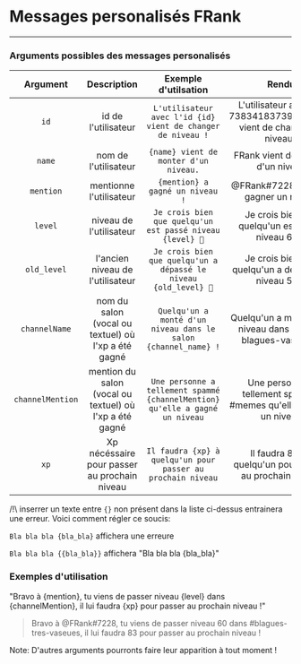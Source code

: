 # Messages personalisés FRank
---------
### Arguments possibles des messages personalisés

Argument|Description|Exemple d'utilsation|Rendu
:---:|:------:|:---:|:---:
`id`|id de l'utilisateur|`L'utilisateur avec l'id {id} vient de changer de niveau !`|L'utilisateur avec l'id 738341837395197952 vient de changer de niveau !
`name`|nom de l'utilisateur|`{name} vient de monter d'un niveau.`| FRank vient de monter d'un niveau
`mention`|mentionne l'utilisateur|`{mention} a gagné un niveau !`|@FRank#7228 vient de gagner un niveau
`level`|niveau de l'utilisateur|`Je crois bien que quelqu'un est passé niveau {level} 👀`|Je crois bien que quelqu'un est passé niveau 69 👀
`old_level`|l'ancien niveau de l'utilisateur| `Je crois bien que quelqu'un a dépassé le niveau {old_level} 👀`|Je crois bien que quelqu'un a dépassé le niveau 57 👀
`channelName`|nom du salon (vocal ou textuel) où l'xp a été gagné|`Quelqu'un a monté d'un niveau dans le salon {channel_name} !`| Quelqu'un a monté d'un niveau dans le salon blagues-vaseues !
`channelMention`| mention du salon (vocal ou textuel)  où l'xp a été gagné|`Une personne a tellement spammé {channelMention} qu'elle a gagné un niveau`| Une personne a tellement spammé #memes qu'elle a gagné un niveau
`xp`| Xp nécéssaire pour passer au prochain niveau|`Il faudra {xp} à quelqu'un pour passer au prochain niveau`|Il faudra 888 à quelqu'un pour passer au prochain niveau

/!\ inserrer un texte entre `{}` non présent dans la liste ci-dessus entrainera une erreur. Voici comment régler ce soucis:

`Bla bla bla {bla_bla}` affichera une erreure

`Bla bla bla {{bla_bla}}` affichera "Bla bla bla {bla_bla}"

### Exemples d'utilisation

"Bravo à {mention}, tu viens de passer niveau {level} dans {channelMention}, il lui faudra {xp} pour passer au prochain niveau !"
> Bravo à @FRank#7228, tu viens de passer niveau 60 dans #blagues-tres-vaseues, il lui faudra 83 pour passer au prochain niveau !


Note: D'autres arguments pourronts faire leur apparition à tout moment !
